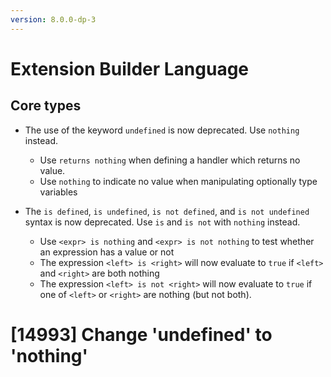```yaml
---
version: 8.0.0-dp-3
---
```

# Extension Builder Language

## Core types

* The use of the keyword `undefined` is now deprecated.  Use `nothing`
  instead.
  * Use `returns nothing` when defining a handler which returns no
    value.
  * Use `nothing` to indicate no value when manipulating optionally
    type variables

* The `is defined`, `is undefined`, `is not defined`, and `is not
  undefined` syntax is now deprecated.  Use `is` and `is not` with
  `nothing` instead.
  * Use `<expr> is nothing` and `<expr> is not nothing` to test
    whether an expression has a value or not
  * The expression `<left> is <right>` will now evaluate to `true` if
    `<left>` and `<right>` are both nothing
  * The expression `<left> is not <right>` will now evaluate to `true`
    if one of `<left>` or `<right>` are nothing (but not both).

# [14993] Change 'undefined' to 'nothing'
